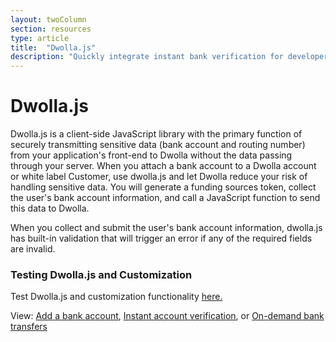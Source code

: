 ```yaml
---
layout: twoColumn
section: resources
type: article
title:  "Dwolla.js"
description: "Quickly integrate instant bank verification for developers using the Dwolla ACH API."
---
```


# Dwolla.js

Dwolla.js is a client-side JavaScript library with the primary function of securely transmitting sensitive data (bank account and routing number) from your application's front-end to Dwolla without the data passing through your server. When you attach a bank account to a Dwolla account or white label Customer, use dwolla.js and let Dwolla reduce your risk of handling sensitive data. You will generate a funding sources token, collect the user's bank account information, and call a JavaScript function to send this data to Dwolla.

When you collect and submit the user's bank account information, dwolla.js has built-in validation that will trigger an error if any of the required fields are invalid.

### Testing Dwolla.js and Customization
Test Dwolla.js and customization functionality <a href="https://www.dwolla.com/dwollajs-bank-verification">here.</a>

View: [Add a bank account](/resources/dwolla-js/add-a-bank-account.html), [Instant account verification](/resources/dwolla-js/instant-account-verification.html), or [On-demand bank transfers](/resources/dwolla-js/on-demand-transfers.html)